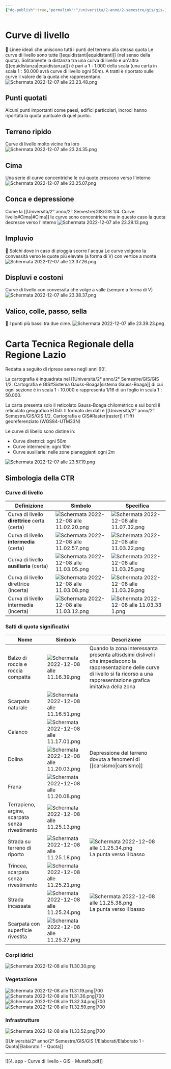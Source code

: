 ```yaml
---
{"dg-publish":true,"permalink":"/universita/2-anno/2-semestre/gis/gis-1/4-curve-livello/"}
---
```




# Curve di livello
🧿 Linee ideali che uniscono tutti i punti del terreno alla stessa quota
Le curve di livello sono tutte [[equidistanti\|equidistanti]] (nel senso della quota). Solitamente la distanza tra una curva di livello e un'altra ([[equidistanza\|equidistanza]]) è pari a $1:1.000$ della scala (una carta in scala $1:50.000$ avrà curve di livello ogni $50m$).
A tratti è riportato sulle curve il valore della quota che rappresentano.
![Schermata 2022-12-07 alle 23.23.48.png](/img/user/Universit%C3%A0/2%C2%B0%20anno/2%C2%B0%20Semestre/GIS/GIS%201/allegati%201/Schermata%202022-12-07%20alle%2023.23.48.png)
## Punti quotati
Alcuni punti importanti come paesi, edifici particolari, incroci hanno riportata la quota puntuale di quel punto.

## Terreno ripido
Curve di livello molto vicine fra loro
![Schermata 2022-12-07 alle 23.24.35.png](/img/user/Universit%C3%A0/2%C2%B0%20anno/2%C2%B0%20Semestre/GIS/GIS%201/allegati%201/Schermata%202022-12-07%20alle%2023.24.35.png)

## Cima
Una serie di curve concentriche le cui quote crescono verso l'interno
![Schermata 2022-12-07 alle 23.25.07.png](/img/user/Universit%C3%A0/2%C2%B0%20anno/2%C2%B0%20Semestre/GIS/GIS%201/allegati%201/Schermata%202022-12-07%20alle%2023.25.07.png)

## Conca e depressione
Come la [[Università/2° anno/2° Semestre/GIS/GIS 1/4. Curve livello#Cima\|#Cima]] le curve sono concentriche ma in questo caso la quota decresce verso l'interno
![Schermata 2022-12-07 alle 23.29.13.png](/img/user/Universit%C3%A0/2%C2%B0%20anno/2%C2%B0%20Semestre/GIS/GIS%201/allegati%201/Schermata%202022-12-07%20alle%2023.29.13.png)

## Impluvio
🧿 Solchi dove in caso di pioggia scorre l'acqua
Le curve volgono la convessità verso le quote più elevate (a forma di V) con vertice a monte
![Schermata 2022-12-07 alle 23.37.26.png](/img/user/Universit%C3%A0/2%C2%B0%20anno/2%C2%B0%20Semestre/GIS/GIS%201/allegati%201/Schermata%202022-12-07%20alle%2023.37.26.png)

## Displuvi e costoni
Curve di livello con convessita che volge a valle (sempre a forma di V)
![Schermata 2022-12-07 alle 23.38.37.png](/img/user/Universit%C3%A0/2%C2%B0%20anno/2%C2%B0%20Semestre/GIS/GIS%201/allegati%201/Schermata%202022-12-07%20alle%2023.38.37.png)

## Valico, colle, passo, sella
🧿 I punti più bassi tra due cime. 
![Schermata 2022-12-07 alle 23.39.23.png](/img/user/Universit%C3%A0/2%C2%B0%20anno/2%C2%B0%20Semestre/GIS/GIS%201/allegati%201/Schermata%202022-12-07%20alle%2023.39.23.png)

# Carta Tecnica Regionale della Regione Lazio
Redatta a seguito di riprese aeree negli anni 90'.

La cartografia è inquadrata nel [[Università/2° anno/2° Semestre/GIS/GIS 1/2. Cartografia e GIS#Sistema Gauss-Boaga\|sistema Gauss-Boaga]] di cui ogni sezione è in scala $1:10.000$ e rappresenta 1/16 di un foglio in scala $1:50.000$.

La carta presenta solo il reticolato Gauss-Boaga chilometrico e sui bordi il reticolato geografico ED50.
Il formato dei dati è [[Università/2° anno/2° Semestre/GIS/GIS 1/2. Cartografia e GIS#Raster\|raster]] (Tiff) georeferenziato (WGS84-UTM33N)

Le curve di libello sono distine in:
- Curve direttrici: ogni $50m$
- Curve intermedie: ogni $10m$
- Curve ausiliarie: nelle zone pianeggianti ogni $2m$

![Schermata 2022-12-07 alle 23.57.19.png](/img/user/Universit%C3%A0/2%C2%B0%20anno/2%C2%B0%20Semestre/GIS/GIS%201/allegati%201/Schermata%202022-12-07%20alle%2023.57.19.png)

## Simbologia della CTR
### Curve di livello
| Definizione                             | Simbolo                                     | Specifica                                   |
| --------------------------------------- | ------------------------------------------- | ------------------------------------------- |
| Curva di livello **direttrice** certa (certa)          | ![Schermata 2022-12-08 alle 11.02.20.png](/img/user/Universit%C3%A0/2%C2%B0%20anno/2%C2%B0%20Semestre/GIS/GIS%201/allegati%201/Schermata%202022-12-08%20alle%2011.02.20.png) | ![Schermata 2022-12-08 alle 11.07.32.png](/img/user/Universit%C3%A0/2%C2%B0%20anno/2%C2%B0%20Semestre/GIS/GIS%201/allegati%201/Schermata%202022-12-08%20alle%2011.07.32.png) |
| Curva di livello **intermedia** (certa) | ![Schermata 2022-12-08 alle 11.02.57.png](/img/user/Universit%C3%A0/2%C2%B0%20anno/2%C2%B0%20Semestre/GIS/GIS%201/allegati%201/Schermata%202022-12-08%20alle%2011.02.57.png) | ![Schermata 2022-12-08 alle 11.03.22.png](/img/user/Universit%C3%A0/2%C2%B0%20anno/2%C2%B0%20Semestre/GIS/GIS%201/allegati%201/Schermata%202022-12-08%20alle%2011.03.22.png) |
| Curva di livello **ausiliaria** (certa) | ![Schermata 2022-12-08 alle 11.03.05.png](/img/user/Universit%C3%A0/2%C2%B0%20anno/2%C2%B0%20Semestre/GIS/GIS%201/allegati%201/Schermata%202022-12-08%20alle%2011.03.05.png) | ![Schermata 2022-12-08 alle 11.03.25.png](/img/user/Universit%C3%A0/2%C2%B0%20anno/2%C2%B0%20Semestre/GIS/GIS%201/allegati%201/Schermata%202022-12-08%20alle%2011.03.25.png) |
| Curva di livello direttrice (incerta)   |    ![Schermata 2022-12-08 alle 11.03.08.png](/img/user/Universit%C3%A0/2%C2%B0%20anno/2%C2%B0%20Semestre/GIS/GIS%201/allegati%201/Schermata%202022-12-08%20alle%2011.03.08.png)|  ![Schermata 2022-12-08 alle 11.03.29.png](/img/user/Universit%C3%A0/2%C2%B0%20anno/2%C2%B0%20Semestre/GIS/GIS%201/allegati%201/Schermata%202022-12-08%20alle%2011.03.29.png) |
| Curva di livello intermedia (incerta)   |   ![Schermata 2022-12-08 alle 11.03.12.png](/img/user/Universit%C3%A0/2%C2%B0%20anno/2%C2%B0%20Semestre/GIS/GIS%201/allegati%201/Schermata%202022-12-08%20alle%2011.03.12.png)  |   ![Schermata 2022-12-08 alle 11.03.33 1.png](/img/user/Universit%C3%A0/2%C2%B0%20anno/2%C2%B0%20Semestre/GIS/GIS%201/allegati%201/Schermata%202022-12-08%20alle%2011.03.33%201.png)  |
### Salti di quota significativi
| Nome                                            | Simbolo                                     | Descrizione                                                                                                                                                                             |
| ----------------------------------------------- | ------------------------------------------- | --------------------------------------------------------------------------------------------------------------------------------------------------------------------------------------- |
| Balzo di roccia e roccia compatta               | ![Schermata 2022-12-08 alle 11.16.39.png](/img/user/Universit%C3%A0/2%C2%B0%20anno/2%C2%B0%20Semestre/GIS/GIS%201/allegati%201/Schermata%202022-12-08%20alle%2011.16.39.png) | Quando la zona interessanta presenta altisdsimi dislivelli che impediscono la rappresentazione delle curve di livello si fa ricorso a una rappresentazione grafica imitativa della zona |
| Scarpata naturale                               | ![Schermata 2022-12-08 alle 11.16.51.png](/img/user/Universit%C3%A0/2%C2%B0%20anno/2%C2%B0%20Semestre/GIS/GIS%201/allegati%201/Schermata%202022-12-08%20alle%2011.16.51.png) |                                                                                                                                                                                         |
| Calanco                                         | ![Schermata 2022-12-08 alle 11.17.01.png](/img/user/Universit%C3%A0/2%C2%B0%20anno/2%C2%B0%20Semestre/GIS/GIS%201/allegati%201/Schermata%202022-12-08%20alle%2011.17.01.png) |                                                                                                                                                                                         |
| Dolina                                          |      ![Schermata 2022-12-08 alle 11.20.03.png](/img/user/Universit%C3%A0/2%C2%B0%20anno/2%C2%B0%20Semestre/GIS/GIS%201/allegati%201/Schermata%202022-12-08%20alle%2011.20.03.png)    | Depressione del terreno dovuta a fenomeni di [[carsismo\|carsismo]]                                                                                                                                                                                        |
| Frana                                           |            ![Schermata 2022-12-08 alle 11.20.08.png](/img/user/Universit%C3%A0/2%C2%B0%20anno/2%C2%B0%20Semestre/GIS/GIS%201/allegati%201/Schermata%202022-12-08%20alle%2011.20.08.png)|                                                                                                                                                                                         |
| Terrapieno, argine, scarpata senza rivestimento |      ![Schermata 2022-12-08 alle 11.25.13.png](/img/user/Universit%C3%A0/2%C2%B0%20anno/2%C2%B0%20Semestre/GIS/GIS%201/allegati%201/Schermata%202022-12-08%20alle%2011.25.13.png)                                       |                                                                                                                                                                                         |
| Strada su terreno di riporto                    |        ![Schermata 2022-12-08 alle 11.25.18.png](/img/user/Universit%C3%A0/2%C2%B0%20anno/2%C2%B0%20Semestre/GIS/GIS%201/allegati%201/Schermata%202022-12-08%20alle%2011.25.18.png)                                     |    ![Schermata 2022-12-08 alle 11.25.34.png](/img/user/Universit%C3%A0/2%C2%B0%20anno/2%C2%B0%20Semestre/GIS/GIS%201/allegati%201/Schermata%202022-12-08%20alle%2011.25.34.png) La punta verso il basso                                                                                                                                                                                     |
| Trincea, scarpata senza rivestimento            |           ![Schermata 2022-12-08 alle 11.25.21.png](/img/user/Universit%C3%A0/2%C2%B0%20anno/2%C2%B0%20Semestre/GIS/GIS%201/allegati%201/Schermata%202022-12-08%20alle%2011.25.21.png)                                  |                                                                                                                                                                                         |
| Strada incassata                                |            ![Schermata 2022-12-08 alle 11.25.24.png](/img/user/Universit%C3%A0/2%C2%B0%20anno/2%C2%B0%20Semestre/GIS/GIS%201/allegati%201/Schermata%202022-12-08%20alle%2011.25.24.png)                                 |       ![Schermata 2022-12-08 alle 11.25.38.png](/img/user/Universit%C3%A0/2%C2%B0%20anno/2%C2%B0%20Semestre/GIS/GIS%201/allegati%201/Schermata%202022-12-08%20alle%2011.25.38.png) La punta verso il basso                                                                                                                                                                                 |
| Scarpata con superficie rivestita               |           ![Schermata 2022-12-08 alle 11.25.27.png](/img/user/Universit%C3%A0/2%C2%B0%20anno/2%C2%B0%20Semestre/GIS/GIS%201/allegati%201/Schermata%202022-12-08%20alle%2011.25.27.png)                                  |                                                                                                                                                                                         |

### Corpi idrici
![Schermata 2022-12-08 alle 11.30.30.png](/img/user/Universit%C3%A0/2%C2%B0%20anno/2%C2%B0%20Semestre/GIS/GIS%201/allegati%201/Schermata%202022-12-08%20alle%2011.30.30.png)

### Vegetazione
![Schermata 2022-12-08 alle 11.31.19.png|700](/img/user/Universit%C3%A0/2%C2%B0%20anno/2%C2%B0%20Semestre/GIS/GIS%201/allegati%201/Schermata%202022-12-08%20alle%2011.31.19.png)
![Schermata 2022-12-08 alle 11.31.36.png|700](/img/user/Universit%C3%A0/2%C2%B0%20anno/2%C2%B0%20Semestre/GIS/GIS%201/allegati%201/Schermata%202022-12-08%20alle%2011.31.36.png)
![Schermata 2022-12-08 alle 11.32.34.png|700](/img/user/Universit%C3%A0/2%C2%B0%20anno/2%C2%B0%20Semestre/GIS/GIS%201/allegati%201/Schermata%202022-12-08%20alle%2011.32.34.png)
![Schermata 2022-12-08 alle 11.32.59.png|700](/img/user/Universit%C3%A0/2%C2%B0%20anno/2%C2%B0%20Semestre/GIS/GIS%201/allegati%201/Schermata%202022-12-08%20alle%2011.32.59.png)
### Infrastrutture
![Schermata 2022-12-08 alle 11.33.52.png|700](/img/user/Universit%C3%A0/2%C2%B0%20anno/2%C2%B0%20Semestre/GIS/GIS%201/allegati%201/Schermata%202022-12-08%20alle%2011.33.52.png)

[[Università/2° anno/2° Semestre/GIS/GIS 1/Elaborati/Elaborato 1 - Quota\|Elaborato 1 - Quota]]
___
![[4. app - Curve di livello - GIS - Munafò.pdf]]